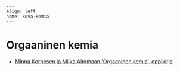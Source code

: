 ```{figure} ../images/rovaniemi.png
---
align: left
name: kuva-kemia
---
```


# Orgaaninen kemia


- [Minna Korhosen ja Miika Aitomaan 'Orgaaninen kemia'-oppikirja](https://luma-lapinamk.github.io/miika-orgkemia).
